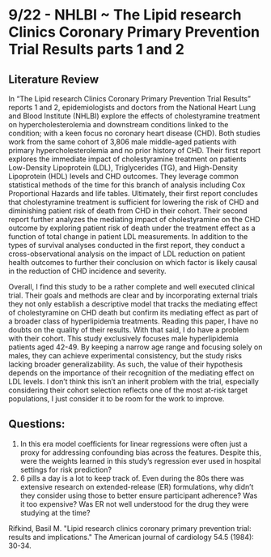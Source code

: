 # 9/22 - NHLBI ~ The Lipid research Clinics Coronary Primary Prevention Trial Results parts 1 and 2
## Literature Review
In “The Lipid research Clinics Coronary Primary Prevention Trial Results” reports 1 and 2, epidemiologists and doctors from the National Heart Lung and Blood Institute (NHLBI) explore the effects of cholestyramine treatment on hypercholesterolemia and downstream conditions linked to the condition; with a keen focus no coronary heart disease (CHD). Both studies work from the same cohort of 3,806 male middle-aged patients with primary hypercholesterolemia and no prior history of CHD. Their first report explores the immediate impact of cholestyramine treatment on patients Low-Density Lipoprotein (LDL), Triglycerides (TG), and High-Density Lipoprotein (HDL) levels and CHD outcomes. They leverage common statistical methods of the time for this branch of analysis including Cox Proportional Hazards and life tables. Ultimately, their first report concludes that cholestyramine treatment is sufficient for lowering the risk of CHD and diminishing patient risk of death from CHD in their cohort. Their second report further analyzes the mediating impact of cholestyramine on the CHD outcome by exploring patient risk of death under the treatment effect as a function of total change in patient LDL measurements. In addition to the types of survival analyses conducted in the first report, they conduct a cross-observational analysis on the impact of LDL reduction on patient health outcomes to further their conclusion on which factor is likely causal in the reduction of CHD incidence and severity.


Overall, I find this study to be a rather complete and well executed clinical trial. Their goals and methods are clear and by incorporating external trials they not only establish a descriptive model that tracks the mediating effect of cholestyramine on CHD death but confirm its mediating effect as part of a broader class of hyperlipidemia treatments. Reading this paper, I have no doubts on the quality of their results. With that said, I do have a problem with their cohort. This study exclusively focuses male hyperlipidemia patients aged 42-49. By keeping a narrow age range and focusing solely on males, they can achieve experimental consistency, but the study risks lacking broader generalizability. As such, the value of their hypothesis depends on the importance of their recognition of the mediating effect on LDL levels. I don’t think this isn’t an inherit problem with the trial, especially considering their cohort selection reflects one of the most at-risk target populations, I just consider it to be room for the work to improve.

## Questions:
1.	In this era model coefficients for linear regressions were often just a proxy for addressing confounding bias across the features. Despite this, were the weights learned in this study’s regression ever used in hospital settings for risk prediction?
2.	6 pills a day is a lot to keep track of. Even during the 80s there was extensive research on extended-release (ER) formulations, why didn’t they consider using those to better ensure participant adherence? Was it too expensive? Was ER not well understood for the drug they were studying at the time?

Rifkind, Basil M. "Lipid research clinics coronary primary prevention trial: results and implications." The American journal of cardiology 54.5 (1984): 30-34.
